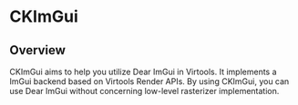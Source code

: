 # CKImGui

## Overview

CKImGui aims to help you utilize Dear ImGui in Virtools. It implements a ImGui backend based on Virtools Render APIs. By using CKImGui, you can use Dear ImGui without concerning low-level rasterizer implementation.
